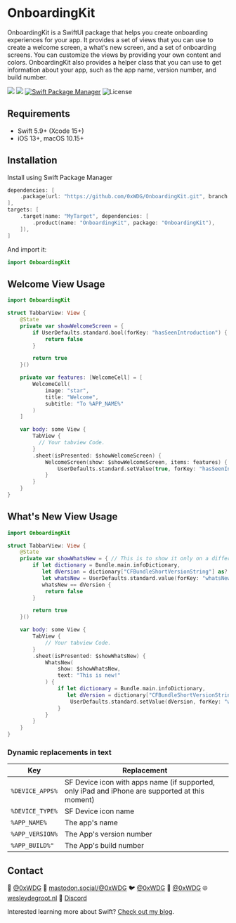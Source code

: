 # OnboardingKit

OnboardingKit is a SwiftUI package that helps you create onboarding experiences for your app. It provides a set of views that you can use to create a welcome screen, a what's new screen, and a set of onboarding screens. You can customize the views by providing your own content and colors. OnboardingKit also provides a helper class that you can use to get information about your app, such as the app name, version number, and build number.

[![](https://img.shields.io/endpoint?url=https%3A%2F%2Fswiftpackageindex.com%2Fapi%2Fpackages%2F0xWDG%2FOnboardingKit%2Fbadge%3Ftype%3Dplatforms)](https://swiftpackageindex.com/0xWDG/OnboardingKit)
[![](https://img.shields.io/endpoint?url=https%3A%2F%2Fswiftpackageindex.com%2Fapi%2Fpackages%2F0xWDG%2FOnboardingKit%2Fbadge%3Ftype%3Dswift-versions)](https://swiftpackageindex.com/0xWDG/OnboardingKit)
[![Swift Package Manager](https://img.shields.io/badge/SPM-compatible-brightgreen.svg)](https://swift.org/package-manager)
![License](https://img.shields.io/github/license/0xWDG/OnboardingKit)

## Requirements

- Swift 5.9+ (Xcode 15+)
- iOS 13+, macOS 10.15+

## Installation

Install using Swift Package Manager

```swift
dependencies: [
    .package(url: "https://github.com/0xWDG/OnboardingKit.git", branch: "main"),
],
targets: [
    .target(name: "MyTarget", dependencies: [
        .product(name: "OnboardingKit", package: "OnboardingKit"),
    ]),
]
```

And import it:

```swift
import OnboardingKit
```

## Welcome View Usage

```swift
import OnboardingKit

struct TabbarView: View {
    @State
    private var showWelcomeScreen = {
        if UserDefaults.standard.bool(forKey: "hasSeenIntroduction") {
            return false
        }

        return true
    }()

    private var features: [WelcomeCell] = [
        WelcomeCell(
            image: "star",
            title: "Welcome",
            subtitle: "To %APP_NAME%"
        )
    ]

    var body: some View {
        TabView {
          // Your tabview Code.
        }
        .sheet(isPresented: $showWelcomeScreen) {
            WelcomeScreen(show: $showWelcomeScreen, items: features) {
                UserDefaults.standard.setValue(true, forKey: "hasSeenIntroduction")
            }
        }
    }
}
```

## What's New View Usage

```swift
import OnboardingKit

struct TabbarView: View {
    @State
    private var showWhatsNew = { // This is to show it only on a different version
        if let dictionary = Bundle.main.infoDictionary,
           let dVersion = dictionary["CFBundleShortVersionString"] as? String,
           let whatsNew = UserDefaults.standard.value(forKey: "whatsNew") as? String,
           whatsNew == dVersion {
            return false
        }

        return true
    }()

    var body: some View {
        TabView {
            // Your tabview Code.
        }
        .sheet(isPresented: $showWhatsNew) {
            WhatsNew(
                show: $showWhatsNew,
                text: "This is new!"
            ) {
                if let dictionary = Bundle.main.infoDictionary,
                   let dVersion = dictionary["CFBundleShortVersionString"] as? String {
                    UserDefaults.standard.setValue(dVersion, forKey: "whatsNew")
                }
            }
        }
    }
}
```

### Dynamic replacements in text

| Key             | Replacement                                                                                     |
| --------------- | ----------------------------------------------------------------------------------------------- |
| `%DEVICE_APPS%` | SF Device icon with apps name (if supported, only iPad and iPhone are supported at this moment) |
| `%DEVICE_TYPE%` | SF Device icon name                                                                             |
| `%APP_NAME%`    | The app's name                                                                                  |
| `%APP_VERSION%` | The App's version number                                                                        |
| `%APP_BUILD%"`  | The App's build number                                                                          |

## Contact

🦋 [@0xWDG](https://bsky.app/profile/0xWDG.bsky.social)
🐘 [mastodon.social/@0xWDG](https://mastodon.social/@0xWDG)
🐦 [@0xWDG](https://x.com/0xWDG)
🧵 [@0xWDG](https://www.threads.net/@0xWDG)
🌐 [wesleydegroot.nl](https://wesleydegroot.nl)
🤖 [Discord](https://discordapp.com/users/918438083861573692)

Interested learning more about Swift? [Check out my blog](https://wesleydegroot.nl/blog/).

